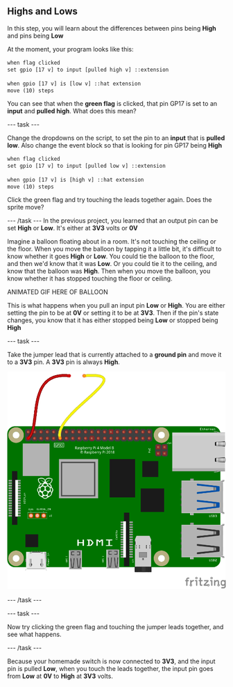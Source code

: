 ## Highs and Lows

In this step, you will learn about the differences between pins being **High** and pins being **Low**

At the moment, your program looks like this:

```blocks3
when flag clicked
set gpio [17 v] to input [pulled high v] ::extension

when gpio [17 v] is [low v] ::hat extension
move (10) steps
```

You can see that when the **green flag** is clicked, that pin GP17 is set to an **input** and **pulled high**. What does this mean?

--- task ---

Change the dropdowns on the script, to set the pin to an **input** that is **pulled low**. Also change the event block so that is looking for pin GP17 being **High**

```blocks3
when flag clicked
set gpio [17 v] to input [pulled low v] ::extension

when gpio [17 v] is [high v] ::hat extension
move (10) steps
```

Click the green flag and try touching the leads together again. Does the sprite move?

--- /task ---
In the previous project, you learned that an output pin can be set **High** or **Low**. It's either at **3V3** volts or **0V**

Imagine a balloon floating about in a room. It's not touching the ceiling or the floor. When you move the balloon by tapping it a little bit, it's difficult to know whether it goes **High** or **Low**. You could tie the balloon to the floor, and then we'd know that it was **Low**. Or you could tie it to the ceiling, and know that the balloon was **High**. Then when you move the balloon, you know whether it has stopped touching the floor or ceiling.

ANIMATED GIF HERE OF BALLOON

This is what happens when you pull an input pin **Low** or **High**. You are either setting the pin to be at **0V** or setting it to be at **3V3**. Then if the pin's state changes, you know that it has either stopped being **Low** or stopped being **High**

--- task ---

Take the jumper lead that is currently attached to a **ground pin** and move it to a **3V3** pin. A **3V3** pin is always **High**.

![Diagram of a Raspberry Pi with male to female jumper leads attached to pin 17 and a 3V3 pin](images/m-f-3v3.png)

--- /task ---

--- task ---

Now try clicking the green flag and touching the jumper leads together, and see what happens.

--- /task ---

Because your homemade switch is now connected to **3V3**, and the input pin is pulled **Low**, when you touch the leads together, the input pin goes from **Low** at **0V** to **High** at **3V3** volts.
